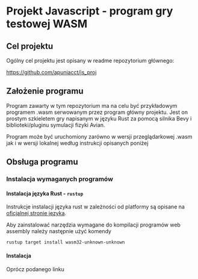 # Projekt Javascript - program gry testowej WASM

## Cel projektu
Ogólny cel projektu jest opisany w readme repozytorium głównego:

https://github.com/apuniacct/js_proj

## Założenie programu
Program zawarty w tym repozytorium ma na celu być przykładowym programem .wasm serwowanym przez program główny projektu. 
Jest on prostym szkieletem gry napisanym w języku Rust za pomocą silnika Bevy i biblioteki/pluginu symulacji fizyki Avian.

Program może być uruchomiony zarówno w wersji przeglądarkowej .wasm jak i w wersji lokalnej według instrukcji opisanych poniżej

## Obsługa programu
### Instalacja wymaganych programów
#### Instalacja języka Rust - `rustup`
Instrukcje instalacji języka rust w zależności od platformy są opisane na [oficjalnej stronie języka](https://www.rust-lang.org/tools/install).

Aby zainstalować narzędzia wymagane do kompilacji programów web assembly należy następnie użyć komendy

`rustup target install wasm32-unknown-unknown`


#### Instalacja 


Oprócz podanego linku 
